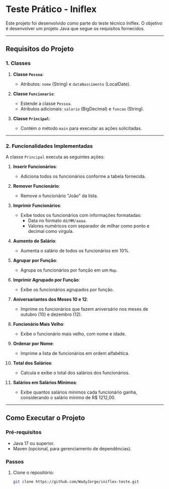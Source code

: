 # Teste Prático - Iniflex

Este projeto foi desenvolvido como parte do teste técnico Iniflex. O objetivo é desenvolver um projeto Java que segue os requisitos fornecidos.

---

## Requisitos do Projeto

### 1. Classes

1. **Classe `Pessoa`**:
   - Atributos: `nome` (String) e `dataNascimento` (LocalDate).

2. **Classe `Funcionario`**:
   - Estende a classe `Pessoa`.
   - Atributos adicionais: `salario` (BigDecimal) e `funcao` (String).

3. **Classe `Principal`**:
   - Contém o método `main` para executar as ações solicitadas.

---

### 2. Funcionalidades Implementadas

A classe `Principal` executa as seguintes ações:

1. **Inserir Funcionários**:
   - Adiciona todos os funcionários conforme a tabela fornecida.

2. **Remover Funcionário**:
   - Remove o funcionário "João" da lista.

3. **Imprimir Funcionários**:
   - Exibe todos os funcionários com informações formatadas:
     - Data no formato `dd/MM/aaaa`.
     - Valores numéricos com separador de milhar como ponto e decimal como vírgula.

4. **Aumento de Salário**:
   - Aumenta o salário de todos os funcionários em 10%.

5. **Agrupar por Função**:
   - Agrupa os funcionários por função em um `Map`.

6. **Imprimir Agrupado por Função**:
   - Exibe os funcionários agrupados por função.

7. **Aniversariantes dos Meses 10 e 12**:
   - Imprime os funcionários que fazem aniversário nos meses de outubro (10) e dezembro (12).

8. **Funcionário Mais Velho**:
   - Exibe o funcionário mais velho, com nome e idade.

9. **Ordenar por Nome**:
   - Imprime a lista de funcionários em ordem alfabética.

10. **Total dos Salários**:
    - Calcula e exibe o total dos salários dos funcionários.

11. **Salários em Salários Mínimos**:
    - Exibe quantos salários mínimos cada funcionário ganha, considerando o salário mínimo de R$ 1212,00.

---

## Como Executar o Projeto

### Pré-requisitos

- Java 17 ou superior.
- Maven (opcional, para gerenciamento de dependências).

### Passos

1. Clone o repositório:
   ```bash
   git clone https://github.com/WadyJorge/iniflex-teste.git
